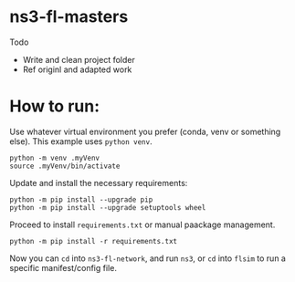 # ns3-fl-masters


Todo
- Write and clean project folder
- Ref originl and adapted work


# How to run:
Use whatever virtual environment you prefer (conda, venv or something else). This example uses `python venv`.
```
python -m venv .myVenv
source .myVenv/bin/activate
```

Update and install the necessary requirements:
```
python -m pip install --upgrade pip
python -m pip install --upgrade setuptools wheel
```

Proceed to install `requirements.txt` or manual paackage management.
```
python -m pip install -r requirements.txt
```

Now you can `cd` into `ns3-fl-network`, and run `ns3`, or `cd` into `flsim` to run a specific manifest/config file.
